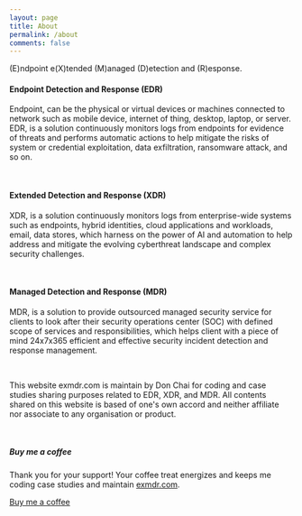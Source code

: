 ```yaml
---
layout: page
title: About
permalink: /about
comments: false
---
```


<div class="row justify-content-between">
<div class="col-md-8 pr-5">

<p>(E)ndpoint e(X)tended (M)anaged (D)etection and (R)esponse.</p>

<h4>Endpoint Detection and Response (EDR)</h4>
<p>Endpoint, can be the physical or virtual devices or machines connected to network such as mobile device, internet of thing, desktop, laptop, or server. EDR, is a solution continuously monitors logs from endpoints for evidence of threats and performs automatic actions to help mitigate the risks of system or credential exploitation, data exfiltration, ransomware attack, and so on.</p>
<br>
<h4>Extended Detection and Response (XDR)</h4>
<p>XDR, is a solution continuously monitors logs from enterprise-wide systems such as endpoints, hybrid identities, cloud applications and workloads, email, data stores, which harness on the power of AI and automation to help address and mitigate the evolving cyberthreat landscape and complex security challenges.</p>
<br>
<h4>Managed Detection and Response (MDR)</h4>
<p>MDR, is a solution to provide outsourced managed security service for clients to look after their security operations center (SOC) with defined scope of services and responsibilities, which helps client with a piece of mind 24x7x365 efficient and effective security incident detection and response management.</p>
<br>
<p>This website exmdr.com is maintain by Don Chai for coding and case studies sharing purposes related to EDR, XDR, and MDR. All contents shared on this website is based of one's own accord and neither affiliate nor associate to any organisation or product.</p>
<br>
</div>

<div class="col-md-4">

<div class="sticky-top sticky-top-80">
<h5>Buy me a coffee</h5>

<p>Thank you for your support! Your coffee treat energizes and keeps me coding case studies and maintain <a target="_blank" href="https://exmdr.com">exmdr.com</a>.</p>

<a target="_blank" href="https://www.buymeacoffee.com/donchai" class="btn btn-danger">Buy me a coffee</a>

</div>
</div>
</div>
